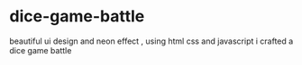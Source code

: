 # dice-game-battle
beautiful ui design and neon effect , using html css and javascript i crafted a dice game battle 
